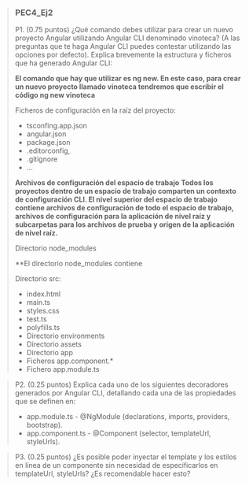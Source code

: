 > ### PEC4_Ej2
>
> P1. (0.75 puntos) ¿Qué comando debes utilizar para crear un nuevo proyecto Angular utilizando Angular CLI denominado vinoteca? (A las preguntas que te haga Angular CLI puedes contestar utilizando las opciones por defecto). Explica brevemente la estructura y ficheros que ha generado Angular CLI:
>
> **El comando que hay que utilizar es ng new. En este caso, para crear un nuevo proyecto llamado vinoteca tendremos que escribir el código ng new vinoteca**
>
> Ficheros de configuración en la raíz del proyecto:
> - tsconfing.app.json
> - angular.json
> - package.json
> - .editorconfig,
> - .gitignore
> - …
>
> **Archivos de configuración del espacio de trabajo**
> **Todos los proyectos dentro de un espacio de trabajo comparten un contexto de configuración CLI. El nivel superior del espacio de trabajo contiene archivos de configuración de todo el espacio de trabajo, archivos de configuración para la aplicación de nivel raíz y subcarpetas para los archivos de prueba y origen de la aplicación de nivel raíz.** 
>
> Directorio node_modules
>
> **El directorio node_modules contiene 
>
> Directorio src:
> - index.html
> - main.ts
> - styles.css
> - test.ts
> - polyfills.ts
> - Directorio environments
> - Directorio assets
> - Directorio app
> - Ficheros app.component.*
> - Fichero app.module.ts

> P2. (0.25 puntos) Explica cada uno de los siguientes decoradores generados por Angular CLI, detallando cada una de las propiedades que se definen en:
> - app.module.ts - @NgModule (declarations, imports, providers, bootstrap).
> - app.component.ts - @Component (selector, templateUrl, styleUrls).

> P3. (0.25 puntos) ¿Es posible poder inyectar el template y los estilos en línea de un componente sin necesidad de especificarlos en templateUrl, styleUrls? ¿Es recomendable hacer esto?